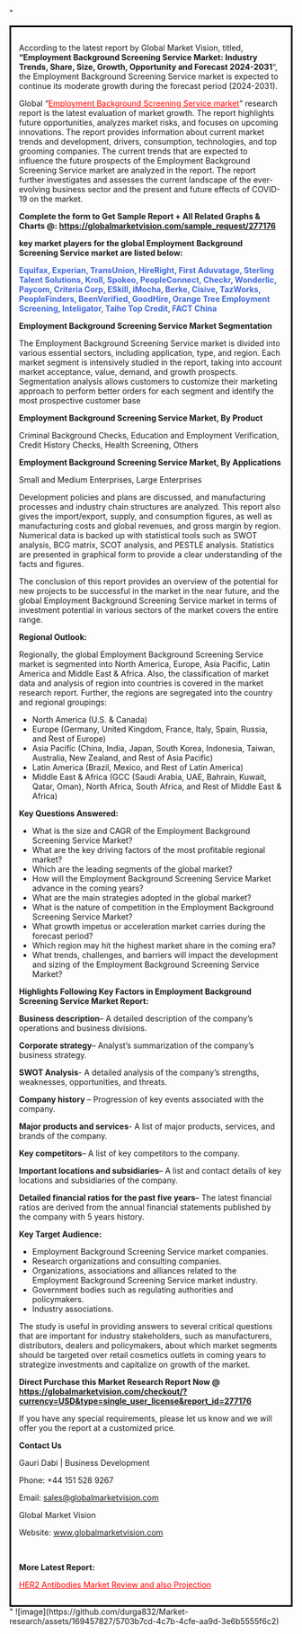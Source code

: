 "<div style='border: 3px solid black; padding: 1em;'>

According to the latest report by Global Market Vision, titled, <strong>“Employment Background Screening Service Market: Industry Trends, Share, Size, Growth, Opportunity and Forecast 2024-2031</strong>“, the Employment Background Screening Service market is expected to continue its moderate growth during the forecast period (2024-2031).

Global “<a style='color: #ff0000;' href='https://globalmarketvision.com/reports/global-employment-background-screening-service-market/277176'>Employment Background Screening Service market</a>” research report is the latest evaluation of market growth. The report highlights future opportunities, analyzes market risks, and focuses on upcoming innovations. The report provides information about current market trends and development, drivers, consumption, technologies, and top grooming companies. The current trends that are expected to influence the future prospects of the Employment Background Screening Service market are analyzed in the report. The report further investigates and assesses the current landscape of the ever-evolving business sector and the present and future effects of COVID-19 on the market.

<strong>Complete the form to Get Sample Report + All Related Graphs &amp; Charts @: <a style='color: #ff0000;' href='https://globalmarketvision.com/sample_request/277176?utm_source=linkedinPulse&utm_medium=SN&utm_campaign=SN'><strong>https://globalmarketvision.com/sample_request/277176</strong></a></strong>

<strong>key market players for the global Employment Background Screening Service market are listed below:</strong>

<strong style='color: #4169e1;'>Equifax, Experian, TransUnion, HireRight, First Aduvatage, Sterling Talent Solutions, Kroll, Spokeo, PeopleConnect, Checkr, Wonderlic, Paycom, Criteria Corp, ESkill, iMocha, Berke, Cisive, TazWorks, PeopleFinders, BeenVerified, GoodHire, Orange Tree Employment Screening, Inteligator, Taihe Top Credit, FACT China</strong>

<strong>Employment Background Screening Service Market Segmentation</strong>

The Employment Background Screening Service market is divided into various essential sectors, including application, type, and region. Each market segment is intensively studied in the report, taking into account market acceptance, value, demand, and growth prospects. Segmentation analysis allows customers to customize their marketing approach to perform better orders for each segment and identify the most prospective customer base

<strong>Employment Background Screening Service Market, By Product</strong>

Criminal Background Checks, Education and Employment Verification, Credit History Checks, Health Screening, Others

<strong>Employment Background Screening Service Market, By Applications</strong>

Small and Medium Enterprises, Large Enterprises

Development policies and plans are discussed, and manufacturing processes and industry chain structures are analyzed. This report also gives the import/export, supply, and consumption figures, as well as manufacturing costs and global revenues, and gross margin by region. Numerical data is backed up with statistical tools such as SWOT analysis, BCG matrix, SCOT analysis, and PESTLE analysis. Statistics are presented in graphical form to provide a clear understanding of the facts and figures.

The conclusion of this report provides an overview of the potential for new projects to be successful in the market in the near future, and the global Employment Background Screening Service market in terms of investment potential in various sectors of the market covers the entire range.

<strong>Regional Outlook:</strong>

Regionally, the global Employment Background Screening Service market is segmented into North America, Europe, Asia Pacific, Latin America and Middle East &amp; Africa. Also, the classification of market data and analysis of region into countries is covered in the market research report. Further, the regions are segregated into the country and regional groupings:
<ul>
  <li>North America (U.S. &amp; Canada)</li>
  <li>Europe (Germany, United Kingdom, France, Italy, Spain, Russia, and Rest of Europe)</li>
  <li>Asia Pacific (China, India, Japan, South Korea, Indonesia, Taiwan, Australia, New Zealand, and Rest of Asia Pacific)</li>
  <li>Latin America (Brazil, Mexico, and Rest of Latin America)</li>
  <li>Middle East &amp; Africa (GCC (Saudi Arabia, UAE, Bahrain, Kuwait, Qatar, Oman), North Africa, South Africa, and Rest of Middle East &amp; Africa)</li>
</ul>
<strong>Key Questions Answered:</strong>
<ul>
  <li>What is the size and CAGR of the Employment Background Screening Service Market?</li>
  <li>What are the key driving factors of the most profitable regional market?</li>
  <li>Which are the leading segments of the global market?</li>
  <li>How will the Employment Background Screening Service Market advance in the coming years?</li>
  <li>What are the main strategies adopted in the global market?</li>
  <li>What is the nature of competition in the Employment Background Screening Service Market?</li>
  <li>What growth impetus or acceleration market carries during the forecast period?</li>
  <li>Which region may hit the highest market share in the coming era?</li>
  <li>What trends, challenges, and barriers will impact the development and sizing of the Employment Background Screening Service Market?</li>
</ul>
<strong>Highlights Following Key Factors in Employment Background Screening Service Market Report:</strong>

<strong>Business description</strong>– A detailed description of the company’s operations and business divisions.

<strong>Corporate strategy</strong>– Analyst’s summarization of the company’s business strategy.

<strong>SWOT Analysis</strong>- A detailed analysis of the company’s strengths, weaknesses, opportunities, and threats.

<strong>Company history</strong> – Progression of key events associated with the company.

<strong>Major products and services</strong>- A list of major products, services, and brands of the company.

<strong>Key competitors</strong>– A list of key competitors to the company.

<strong>Important locations and subsidiaries</strong>– A list and contact details of key locations and subsidiaries of the company.

<strong>Detailed financial ratios for the past five years</strong>– The latest financial ratios are derived from the annual financial statements published by the company with 5 years history.

<strong>Key Target Audience:</strong>
<ul>
  <li>Employment Background Screening Service market companies.</li>
  <li>Research organizations and consulting companies.</li>
  <li>Organizations, associations and alliances related to the Employment Background Screening Service market industry.</li>
  <li>Government bodies such as regulating authorities and policymakers.</li>
  <li>Industry associations.</li>
</ul>
The study is useful in providing answers to several critical questions that are important for industry stakeholders, such as manufacturers, distributors, dealers and policymakers, about which market segments should be targeted over retail cosmetics outlets in coming years to strategize investments and capitalize on growth of the market.

<strong>Direct Purchase this Market Research Report Now @ </strong><strong><a style='color: #ff0000;' href='https://globalmarketvision.com/checkout/?currency=USD&type=single_user_license&report_id=277176?utm_source=linkedinPulse&utm_medium=SN&utm_campaign=SN'><strong>https://globalmarketvision.com/checkout/?currency=USD&type=single_user_license&report_id=277176</strong></a></strong>

If you have any special requirements, please let us know and we will offer you the report at a customized price.
<p id='ember58' class='ember-view reader-content-blocks__paragraph'><strong>Contact Us</strong></p>
<p id='ember59' class='ember-view reader-content-blocks__paragraph'>Gauri Dabi | Business Development</p>
<p id='ember60' class='ember-view reader-content-blocks__paragraph'>Phone: +44 151 528 9267</p>
Email: <a href='mailto:sales@globalmarketvision.com'>sales@globalmarketvision.com</a>

Global Market Vision

Website: <a href='http://www.globalmarketvision.com'>www.globalmarketvision.com</a>

&nbsp;

<strong>More Latest Report:</strong>

<a style='color: #ff0000;' href='https://medium.com/@apurvashinde1994/her2-antibodies-market-review-and-also-projection-224416c912a2'>HER2 Antibodies Market Review and also Projection</a>

</div>"
![image](https://github.com/durga832/Market-research/assets/169457827/5703b7cd-4c7b-4cfe-aa9d-3e6b5555f6c2)

